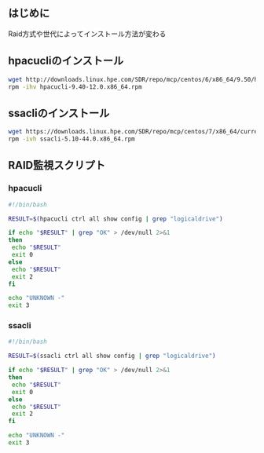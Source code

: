 ## はじめに
Raid方式や世代によってインストール方法が変わる

## hpacucliのインストール

```bash
wget http://downloads.linux.hpe.com/SDR/repo/mcp/centos/6/x86_64/9.50/hpacucli-9.40-12.0.x86_64.rpm
rpm -ihv hpacucli-9.40-12.0.x86_64.rpm
```

## ssacliのインストール

```bash
wget https://downloads.linux.hpe.com/SDR/repo/mcp/centos/7/x86_64/current/ssacli-5.10-44.0.x86_64.rpm
rpm -ivh ssacli-5.10-44.0.x86_64.rpm
```

## RAID監視スクリプト
### hpacucli

```bash
#!/bin/bash

RESULT=$(hpacucli ctrl all show config | grep "logicaldrive")

if echo "$RESULT" | grep "OK" > /dev/null 2>&1
then
 echo "$RESULT"
 exit 0
else
 echo "$RESULT"
 exit 2
fi

echo "UNKNOWN -"
exit 3
```

### ssacli

```bash
#!/bin/bash

RESULT=$(ssacli ctrl all show config | grep "logicaldrive")

if echo "$RESULT" | grep "OK" > /dev/null 2>&1
then
 echo "$RESULT"
 exit 0
else
 echo "$RESULT"
 exit 2
fi

echo "UNKNOWN -"
exit 3
```